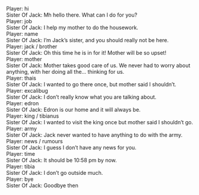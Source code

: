 Player: hi  
Sister Of Jack: Mh hello there. What can I do for you?  
Player: job  
Sister Of Jack: I help my mother to do the housework.  
Player: name  
Sister Of Jack: I’m Jack’s sister, and you should really not be here.  
Player: jack / brother  
Sister Of Jack: Oh this time he is in for it! Mother will be so upset!  
Player: mother  
Sister Of Jack: Mother takes good care of us. We never had to worry about anything, with her doing all the… thinking for us.  
Player: thais  
Sister Of Jack: I wanted to go there once, but mother said I shouldn’t.  
Player: excalibug  
Sister Of Jack: I don’t really know what you are talking about.  
Player: edron  
Sister Of Jack: Edron is our home and it will always be.  
Player: king / tibianus  
Sister Of Jack: I wanted to visit the king once but mother said I shouldn’t go.  
Player: army  
Sister Of Jack: Jack never wanted to have anything to do with the army.  
Player: news / rumours  
Sister Of Jack: I guess I don’t have any news for you.  
Player: time  
Sister Of Jack: It should be 10:58 pm by now.  
Player: tibia  
Sister Of Jack: I don’t go outside much.  
Player: bye  
Sister Of Jack: Goodbye then  
